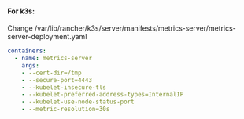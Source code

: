 #### For k3s:
Change /var/lib/rancher/k3s/server/manifests/metrics-server/metrics-server-deployment.yaml
```yaml
containers:
  - name: metrics-server
    args:
    - --cert-dir=/tmp
    - --secure-port=4443
    - --kubelet-insecure-tls
    - --kubelet-preferred-address-types=InternalIP
    - --kubelet-use-node-status-port
    - --metric-resolution=30s
```

